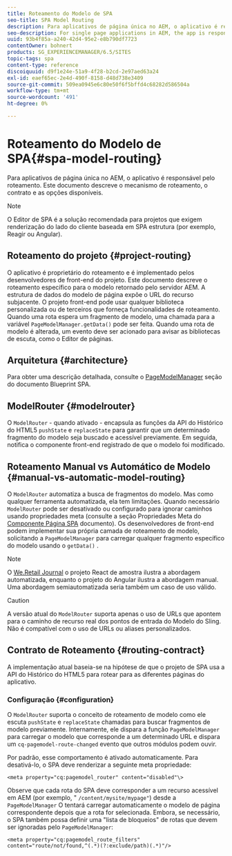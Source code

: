 ```yaml
---
title: Roteamento do Modelo de SPA
seo-title: SPA Model Routing
description: Para aplicativos de página única no AEM, o aplicativo é responsável pelo roteamento. Este documento descreve o mecanismo de roteamento, o contrato e as opções disponíveis.
seo-description: For single page applications in AEM, the app is responsible for the routing. This document describes the routing mechanism, the contract, and options available.
uuid: 93b4f85a-a240-42d4-95e2-e8b790df7723
contentOwner: bohnert
products: SG_EXPERIENCEMANAGER/6.5/SITES
topic-tags: spa
content-type: reference
discoiquuid: d9f1e24e-51a9-4f28-b2cd-2e97aed63a24
exl-id: eaef65ec-2e4d-490f-8158-d48d738e3409
source-git-commit: 509ea0945e6c80e50f6f5bffd4c68282d586504a
workflow-type: tm+mt
source-wordcount: '491'
ht-degree: 0%

---
```


# Roteamento do Modelo de SPA{#spa-model-routing}

Para aplicativos de página única no AEM, o aplicativo é responsável pelo roteamento. Este documento descreve o mecanismo de roteamento, o contrato e as opções disponíveis.

>[!NOTE]
>
>O Editor de SPA é a solução recomendada para projetos que exigem renderização do lado do cliente baseada em SPA estrutura (por exemplo, Reagir ou Angular).

## Roteamento do projeto {#project-routing}

O aplicativo é proprietário do roteamento e é implementado pelos desenvolvedores de front-end do projeto. Este documento descreve o roteamento específico para o modelo retornado pelo servidor AEM. A estrutura de dados do modelo de página expõe o URL do recurso subjacente. O projeto front-end pode usar qualquer biblioteca personalizada ou de terceiros que forneça funcionalidades de roteamento. Quando uma rota espera um fragmento de modelo, uma chamada para a variável `PageModelManager.getData()` pode ser feita. Quando uma rota de modelo é alterada, um evento deve ser acionado para avisar as bibliotecas de escuta, como o Editor de páginas.

## Arquitetura {#architecture}

Para obter uma descrição detalhada, consulte o [PageModelManager](/help/sites-developing/spa-blueprint.md#pagemodelmanager) seção do documento Blueprint SPA.

## ModelRouter {#modelrouter}

O `ModelRouter` - quando ativado - encapsula as funções da API do Histórico do HTML5 `pushState` e `replaceState` para garantir que um determinado fragmento do modelo seja buscado e acessível previamente. Em seguida, notifica o componente front-end registrado de que o modelo foi modificado.

## Roteamento Manual vs Automático de Modelo {#manual-vs-automatic-model-routing}

O `ModelRouter` automatiza a busca de fragmentos do modelo. Mas como qualquer ferramenta automatizada, ela tem limitações. Quando necessário `ModelRouter` pode ser desativado ou configurado para ignorar caminhos usando propriedades meta (consulte a seção Propriedades Meta do [Componente Página SPA](/help/sites-developing/spa-page-component.md) documento). Os desenvolvedores de front-end podem implementar sua própria camada de roteamento de modelo, solicitando a `PageModelManager` para carregar qualquer fragmento específico do modelo usando o `getData()` .

>[!NOTE]
>
>O [We.Retail Journal](https://github.com/adobe/aem-sample-we-retail-journal) o projeto React de amostra ilustra a abordagem automatizada, enquanto o projeto do Angular ilustra a abordagem manual. Uma abordagem semiautomatizada seria também um caso de uso válido.

>[!CAUTION]
>
>A versão atual do `ModelRouter` suporta apenas o uso de URLs que apontem para o caminho de recurso real dos pontos de entrada do Modelo do Sling. Não é compatível com o uso de URLs ou aliases personalizados.

## Contrato de Roteamento {#routing-contract}

A implementação atual baseia-se na hipótese de que o projeto de SPA usa a API do Histórico do HTML5 para rotear para as diferentes páginas do aplicativo.

### Configuração {#configuration}

O `ModelRouter` suporta o conceito de roteamento de modelo como ele escuta `pushState` e `replaceState` chamadas para buscar fragmentos de modelo previamente. Internamente, ele dispara a função `PageModelManager` para carregar o modelo que corresponde a um determinado URL e dispara um `cq-pagemodel-route-changed` evento que outros módulos podem ouvir.

Por padrão, esse comportamento é ativado automaticamente. Para desativá-lo, o SPA deve renderizar a seguinte meta propriedade:

```
<meta property="cq:pagemodel_router" content="disabled"\>
```

Observe que cada rota do SPA deve corresponder a um recurso acessível em AEM (por exemplo, &quot; `/content/mysite/mypage"`) desde a `PageModelManager` O tentará carregar automaticamente o modelo de página correspondente depois que a rota for selecionada. Embora, se necessário, o SPA também possa definir uma &quot;lista de bloqueios&quot; de rotas que devem ser ignoradas pelo `PageModelManager`:

```
<meta property="cq:pagemodel_route_filters" content="route/not/found,^(.*)(?:exclude/path)(.*)"/>
```
